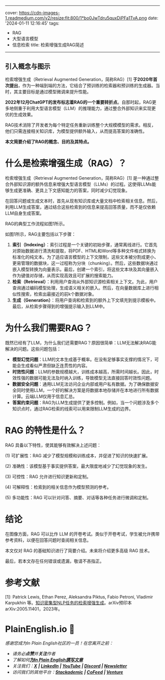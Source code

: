 
---
cover: https://cdn-images-1.readmedium.com/v2/resize:fit:800/1*bo0JwTdru5quxDiPFa1TvA.png
date: '2024-01-11 12:16:45'
tags:
  - RAG
  - 大型语言模型
  - 信息检索
title: 检索增强生成RAG简述

---


## 引入概念与图示

检索增强生成（Retrieval Augmented Generation，简称RAG）[1] **于2020年首次提出**，作为一种端到端的方法，它结合了预训练的检索器和预训练的生成器。当时，其主要目标是通过模型微调来提升性能。

**2022年12月ChatGPT的发布标志着RAG的一个重要转折点**。自那时起，RAG更多地侧重于利用大型语言模型（LLM）的推理能力，通过整合外部知识来实现更优的生成效果。

RAG技术消除了开发者为每个特定任务重新训练整个大规模模型的需求。相反，他们只需连接相关知识库，为模型提供额外输入，从而提高答案的准确性。

**本文简要介绍了RAG的概念、目的及其特点。**

# 什么是检索增强生成（RAG）？

检索增强生成（Retrieval Augmented Generation，简称RAG）[1] 是一种通过整合外部知识源的额外信息来增强大型语言模型（LLMs）的过程。这使得LLMs能够生成更准确、更具上下文感知能力的答案，同时减少幻觉现象。

在回答问题或生成文本时，首先从现有知识库或大量文档中检索相关信息。然后，利用LLM生成答案，通过结合这些检索到的信息来提高回答质量，而不是仅依赖LLM自身生成答案。

RAG的典型工作流程如图1所示。



如图1所示，RAG主要包括以下步骤：

1. **索引（Indexing）**：索引过程是一个关键的初始步骤，通常离线进行。它首先对原始数据进行清洗和提取，将PDF、HTML和Word等多种文件格式转换为标准化的纯文本。为了适应语言模型的上下文限制，这些文本被分割成更小、更易管理的数据块，这一过程称为分块（chunking）。然后，这些数据块通过嵌入模型转换为向量表示。最后，创建一个索引，将这些文本块及其向量嵌入作为键值对存储，从而实现高效且可扩展的搜索能力。
2. **检索（Retrieval）**：利用用户查询从外部知识源检索相关上下文。为此，用户查询通过编码模型处理，生成语义相关的嵌入。然后，在向量数据库上进行相似性搜索，检索出最接近的前k个数据对象。
3. **生成（Generation）**：将用户查询和检索到的额外上下文填充到提示模板中。最后，从检索步骤得到的增强提示输入到LLM中。

# 为什么我们需要RAG？

既然已经有了LLM，为什么我们还需要RAG？原因很简单：LLM无法解决RAG能解决的问题。这些问题包括：

* **模型幻觉问题**：LLM的文本生成基于概率。在没有足够事实支撑的情况下，可能会生成看似严肃但缺乏连贯性的内容。
* **时效性问题**：LLM的参数规模越大，训练成本越高，所需时间越长。因此，时效性强的数据可能无法及时纳入训练，导致模型无法直接回答时效性问题。
* **数据安全问题**：通用LLM无法访问企业内部或用户私有数据。为了确保数据安全同时使用LLM，一个好的解决方案是将数据本地存储并在本地进行所有数据计算。云端LLM仅用于信息汇总。
* **答案约束问题**：RAG为LLM生成提供了更多控制。例如，当一个问题涉及多个知识点时，通过RAG检索的线索可以用来限制LLM生成的边界。

# RAG 的特性是什么？

RAG 具备以下特性，使其能够有效解决上述问题：

(1) 可扩展性：RAG 减少了模型规模和训练成本，并促进了知识的快速扩展。

(2) 准确性：该模型基于事实提供答案，最大限度地减少了幻觉现象的发生。

(3) 可控性：RAG 允许进行知识更新和定制。

(4) 可解释性：检索到的相关信息作为模型预测的参考。

(5) 多功能性：RAG 可以针对问答、摘要、对话等各种任务进行微调和定制。

# 结论

在图像方面，RAG 可以比作 LLM 的开卷考试。类似于开卷考试，学生被允许携带参考资料，以便在回答问题时查阅相关信息。

本文仅对 RAG 的基础知识进行了简要介绍。未来将介绍更多高级 RAG 技术。

最后，若本文存在任何错误或遗漏，敬请不吝指正。

# 参考文献

[1]: Patrick Lewis, Ethan Perez, Aleksandra Piktus, Fabio Petroni, Vladimir Karpukhin 等。[知识密集型NLP任务的检索增强生成](https://arxiv.org/pdf/2005.11401.pdf)。arXiv预印本arXiv:2005.11401，2023年。

# PlainEnglish.io 🚀

*感谢您成为In Plain English社区的一员！在您离开之前：*

* *请务必**点赞**并**关注**作者***️**
* *了解如何[**为In Plain English撰写文章**](https://plainenglish.io/blog/how-to-write-for-in-plain-english)️*
* *关注我们：[**X**](https://twitter.com/inPlainEngHQ) **| [LinkedIn](https://www.linkedin.com/company/inplainenglish/) | [YouTube](https://www.youtube.com/channel/UCtipWUghju290NWcn8jhyAw) | [Discord](https://discord.gg/in-plain-english-709094664682340443) | [Newsletter](https://newsletter.plainenglish.io/)***
* *访问我们的其他平台：[**Stackademic**](https://stackademic.com/) **| [CoFeed](https://cofeed.app/) | [Venture](https://venturemagazine.net/)***
